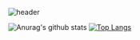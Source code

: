 ![header](https://capsule-render.vercel.app/api?type=wave&color=auto&animation=twinkling&text=Welcome&height=230&fontColor=000000)

![Anurag's github stats](https://github-readme-stats.vercel.app/api?username=yongsoocho&show_icons=true&theme=gradient&include_all_commits=true)
[![Top Langs](https://github-readme-stats.vercel.app/api/top-langs/?username=yongsoocho&layout=compact)](https://github.com/anuraghazra/github-readme-stats)
